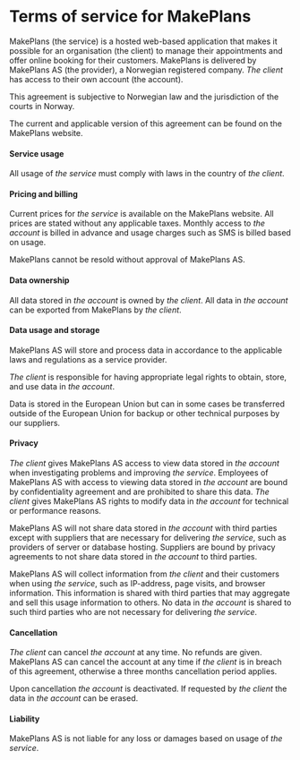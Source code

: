 <h1>Terms of service for MakePlans</h1>

MakePlans (the service) is a hosted web-based application that makes it possible for an organisation (the client) to manage their appointments and offer online booking for their customers. MakePlans is delivered by MakePlans AS (the provider), a Norwegian registered company. *The client* has access to their own account (the account).

This agreement is subjective to Norwegian law and the jurisdiction of the courts in Norway.

The current and applicable version of this agreement can be found on the MakePlans website.

<h4>Service usage</h4>

All usage of *the service* must comply with laws in the country of *the client*.

<h4>Pricing and billing</h4>

Current prices for *the service* is available on the MakePlans website. All prices are stated without any applicable taxes. Monthly access to *the account* is billed in advance and usage charges such as SMS is billed based on usage.

MakePlans cannot be resold without approval of MakePlans AS.

<h4>Data ownership</h4>

All data stored in *the account* is owned by *the client*. All data in *the account* can be exported from MakePlans by *the client*.

<h4>Data usage and storage</h4>

MakePlans AS will store and process data in accordance to the applicable laws and regulations as a service provider.

*The client* is responsible for having appropriate legal rights to obtain, store, and use data in *the account*.

Data is stored in the European Union but can in some cases be transferred outside of the European Union for backup or other technical purposes by our suppliers.

<h4>Privacy</h4>

*The client* gives MakePlans AS access to view data stored in *the account* when investigating problems and improving *the service*. Employees of MakePlans AS with access to viewing data stored in *the account* are bound by confidentiality agreement and are prohibited to share this data. *The client* gives MakePlans AS rights to modify data in *the account* for technical or performance reasons.

MakePlans AS will not share data stored in *the account* with third parties except with suppliers that are necessary for delivering *the service*, such as providers of server or database hosting. Suppliers are bound by privacy agreements to not share data stored in *the account* to third parties.

MakePlans AS will collect information from *the client* and their customers when using *the service*, such as IP-address, page visits, and browser information. This information is shared with third parties that may aggregate and sell this usage information to others. No data in *the account* is shared to such third parties who are not necessary for delivering *the service*.

<h4>Cancellation</h4>

*The client* can cancel *the account* at any time. No refunds are given. MakePlans AS can cancel the account at any time if *the client* is in breach of this agreement, otherwise a three months cancellation period applies.

Upon cancellation *the account* is deactivated. If requested by *the client* the data in *the account* can be erased.

<h4>Liability</h4>

MakePlans AS is not liable for any loss or damages based on usage of *the service*.